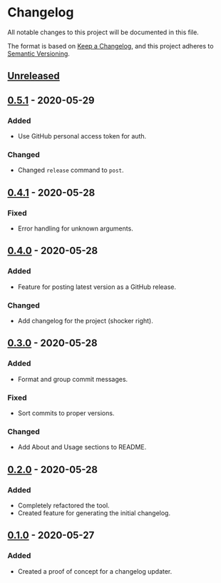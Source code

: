 # Changelog
All notable changes to this project will be documented in this file.

The format is based on [Keep a Changelog](https://keepachangelog.com/en/1.0.0/),
and this project adheres to [Semantic Versioning](https://semver.org/spec/v2.0.0.html).

## [Unreleased]

## [0.5.1] - 2020-05-29
### Added
- Use GitHub personal access token for auth.

### Changed
- Changed `release` command to `post`.

## [0.4.1] - 2020-05-28
### Fixed
- Error handling for unknown arguments.

## [0.4.0] - 2020-05-28
### Added
- Feature for posting latest version as a GitHub release.

### Changed
- Add changelog for the project (shocker right).

## [0.3.0] - 2020-05-28
### Added
- Format and group commit messages.

### Fixed
- Sort commits to proper versions.

### Changed
- Add About and Usage sections to README.

## [0.2.0] - 2020-05-28
### Added
- Completely refactored the tool.
- Created feature for generating the initial changelog.

## [0.1.0] - 2020-05-27
### Added
- Created a proof of concept for a changelog updater.

[Unreleased]: https://github.com/adamtabrams/change/compare/0.5.1...HEAD
[0.5.1]: https://github.com/adamtabrams/change/compare/0.4.1...0.5.1
[0.4.1]: https://github.com/adamtabrams/change/compare/0.4.0...0.4.1
[0.4.0]: https://github.com/adamtabrams/change/compare/0.3.0...0.4.0
[0.3.0]: https://github.com/adamtabrams/change/compare/0.2.0...0.3.0
[0.2.0]: https://github.com/adamtabrams/change/compare/0.1.0...0.2.0
[0.1.0]: https://github.com/adamtabrams/change/releases/tag/0.1.0
